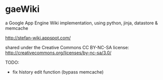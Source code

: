 gaeWiki
============

a Google App Engine Wiki implementation, using python, jinja, datastore & memcache

http://stefan-wiki.appspot.com/

shared under the Creative Commons CC BY-NC-SA license:
http://creativecommons.org/licenses/by-nc-sa/3.0/




TODO:

  - fix history edit function (bypass memcache)